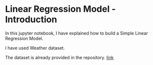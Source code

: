 # Linear Regression Model - Introduction

In this jupyter notebook, I have explained how to build a Simple Linear Regression Model.

I have used Weather dataset.

The dataset is already provided in the repository. [link](https://github.com/Ravjot03/Machine-Learning-Models/blob/master/Regression%20Models/Linear%20Regression/Introduction/Weather.csv)
